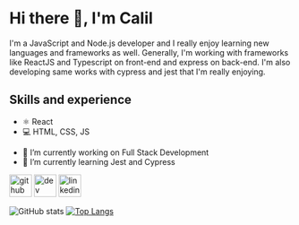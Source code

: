 # Hi there 👋, I'm Calil

I'm a JavaScript and Node.js developer and I really enjoy learning new languages and frameworks as well. Generally, I'm working with frameworks like ReactJS and Typescript on front-end and express on back-end. I'm also developing same works with cypress and jest that I'm really enjoying.

## Skills and experience

* ⚛️ React
* 💻 HTML, CSS, JS

- 🔭 I’m currently working on Full Stack Development 
- 🌱 I’m currently learning Jest and Cypress 


[<img src='https://cdn.jsdelivr.net/npm/simple-icons@3.0.1/icons/github.svg' alt='github' height='40'>](https://github.com/Calil-Silva)  [<img src='https://cdn.jsdelivr.net/npm/simple-icons@3.0.1/icons/dev-dot-to.svg' alt='dev' height='40'>](https://dev.to/Calil-Silva)  [<img src='https://cdn.jsdelivr.net/npm/simple-icons@3.0.1/icons/linkedin.svg' alt='linkedin' height='40'>](https://www.linkedin.com/in/https://www.linkedin.com/in/calil-renner-silva-33923915a//)  

![GitHub stats](https://github-readme-stats.vercel.app/api?username=Calil-Silva&show_icons=true)
[![Top Langs](https://github-readme-stats.vercel.app/api/top-langs/?username=Calil-Silva&layout=compact)](https://github.com/anuraghazra/github-readme-stats)

